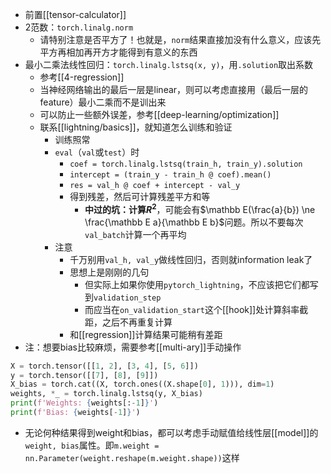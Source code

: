 - 前置[[tensor-calculator]]
- 2范数：`torch.linalg.norm`
  - 请特别注意是否平方了！也就是，`norm`结果直接加没有什么意义，应该先平方再相加再开方才能得到有意义的东西
- 最小二乘法线性回归：`torch.linalg.lstsq(x, y)`，用`.solution`取出系数
  - 参考[[4-regression]]
  - 当神经网络输出的最后一层是linear，则可以考虑直接用（最后一层的feature）最小二乘而不是训出来
  - 可以防止一些额外误差，参考[[deep-learning/optimization]]
  - 联系[[lightning/basics]]，就知道怎么训练和验证
    - 训练照常
    - `eval`（`val`或`test`）时
      - `coef = torch.linalg.lstsq(train_h, train_y).solution`
      - `intercept = (train_y - train_h @ coef).mean()`
      - `res = val_h @ coef + intercept - val_y`
      - 得到残差，然后可计算残差平方和等
        - **中过的坑：计算$R^2$**，可能会有$\mathbb E(\frac{a}{b}) \ne \frac{\mathbb E a}{\mathbb E b}$问题。所以不要每次`val_batch`计算一个再平均
    - 注意
      - 千万别用`val_h, val_y`做线性回归，否则就information leak了
      - 思想上是刚刚的几句
        - 但实际上如果你使用`pytorch_lightning`，不应该把它们都写到`validation_step`
        - 而应当在`on_validation_start`这个[[hook]]处计算斜率截距，之后不再重复计算
      - 和[[regression]]计算结果可能稍有差距
- 注：想要bias比较麻烦，需要参考[[multi-ary]]手动操作
```python
X = torch.tensor([[1, 2], [3, 4], [5, 6]])
y = torch.tensor([[7], [8], [9]])
X_bias = torch.cat((X, torch.ones((X.shape[0], 1))), dim=1)
weights, *_ = torch.linalg.lstsq(y, X_bias)
print(f'Weights: {weights[:-1]}')
print(f'Bias: {weights[-1]}')
```
- 无论何种结果得到weight和bias，都可以考虑手动赋值给线性层[[model]]的`weight, bias`属性。即`m.weight = nn.Parameter(weight.reshape(m.weight.shape))`这样